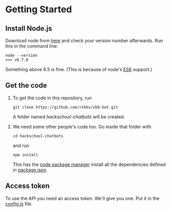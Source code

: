 # Getting Started
## Install Node.js
Download node from [here](https://nodejs.org/en/) and check your version number afterwards. Run this in the command line:

    node --version
    >>> v6.7.0

Something above 6.5 is fine. (This is because of node's [ES6](https://github.com/lukehoban/es6features) support.)

## Get the code
1. To get the code in this repository, run 
    ```
    git clone https://github.com/rshkv/vbb-bot.git
    ```
    A folder named _hackschool-chatbots_ will be created.
    
2. We need some other people's code too. Go inside that folder with
    ```
    cd hackschool-chatbots
    ```
    and run
    ```
    npm install
    ```
    This has the [node package manager](https://www.npmjs.com) install all the dependencies defined in [package.json](https://github.com/rshkv/vbb-bot/blob/master/package.json).

## Access token
To use the API you need an access token. We'll give you one.
Put it in the [config.js](https://github.com/rshkv/vbb-bot/blob/master/config.js) file.
